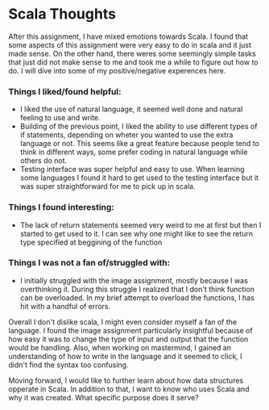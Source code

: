 # Scala Thoughts

After this assignment, I have mixed emotions towards Scala. I found that some aspects of this assignment were very easy to do in scala and it just made sense.
On the other hand, there weres some seemingly simple tasks that just did not make sense to me and took me a while to figure out how to do. I will dive into
some of my positive/negative experences here.

### Things I liked/found helpful:
- I liked the use of natural language, it seemed well done and natural feeling to use and write. 
- Building of the previous point, I liked the ability to use different types of if statements, depending on wheter you wanted to use the extra language or 
not. This seems like a great feature because people tend to think in different ways, some prefer coding in natural language while others do not.
- Testing interface was super helpful and easy to use. When learning some languages I found it hard to get used to the testing interface but it was super 
straightforward for me to pick up in scala.


### Things I found interesting:
- The lack of return statements seemed very weird to me at first but then I started to get used to it. I can see why one might like to see the return type 
specified at beggining of the function


### Things I was not a fan of/struggled with:
- I initially struggled with the image assignment, mostly because I was overthinking it. During this struggle I realized that I don't think function can be 
overloaded. In my brief attempt to overload the functions, I has hit with a handful of errors.

Overall I don't dislike scala, I might even consider myself a fan of the language. I found the image assignment particularly insightful because of how easy it
was to change the type of input and output that the function would be handling. Also, when working on mastermind, I gained an understanding of how to write in 
the language and it seemed to click, I didn't find the syntax too confusing.

Moving forward, I would like to further learn about how data structures opperate in Scala. In addition to that, I want to know who uses Scala and why it was 
created. What specific purpose does it serve?
